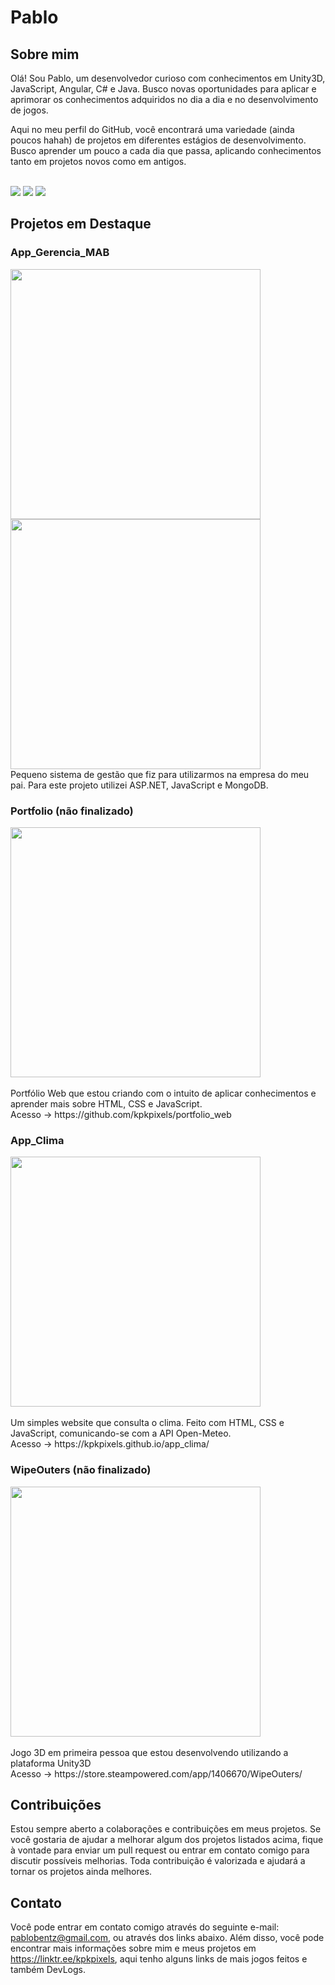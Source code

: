 # Pablo

## Sobre mim

Olá! Sou Pablo, um desenvolvedor curioso com conhecimentos em Unity3D, JavaScript, Angular, C# e Java. Busco novas oportunidades para aplicar e aprimorar os conhecimentos adquiridos no dia a dia e no desenvolvimento de jogos.<br/>

Aqui no meu perfil do GitHub, você encontrará uma variedade (ainda poucos hahah) de projetos em diferentes estágios de desenvolvimento. Busco aprender um pouco a cada dia que passa, aplicando conhecimentos tanto em projetos novos como em antigos.

</br>
<div> 
  <a href="https://youtube.com/@kpkpixelsDEV" target="_blank"><img src="https://img.shields.io/badge/YouTube-FF0000?style=for-the-badge&logo=youtube&logoColor=white" target="_blank"></a>
  <a href = "mailto:pablobentz@gmail.com"><img src="https://img.shields.io/badge/-Gmail-%23333?style=for-the-badge&logo=gmail&logoColor=white" target="_blank"></a>
  <a href="https://www.linkedin.com/in/pablo-augusto-bentz-a5a2991a0/" target="_blank"><img src="https://img.shields.io/badge/-LinkedIn-%230077B5?style=for-the-badge&logo=linkedin&logoColor=white" target="_blank">     </a>   
</div>

## Projetos em Destaque

### App_Gerencia_MAB

<img align="center" height="400" src="https://user-images.githubusercontent.com/26570398/281706017-1630a2a5-9c24-4a82-84ee-2ed20e2954f2.png">
<img align="center" height="400" src="https://user-images.githubusercontent.com/26570398/281706025-165ffef0-1f00-4cb8-9943-5ab2471af294.png">
<br/>
Pequeno sistema de gestão que fiz para utilizarmos na empresa do meu pai. Para este projeto utilizei ASP.NET, JavaScript e MongoDB.<br/>

### Portfolio (não finalizado)

<img align="center" height="400" src="https://github.com/kpkpixels/kpkpixels/assets/26570398/b70d8c2e-640d-432b-8b45-515ee1fdfef4">
<br/><br/>
Portfólio Web que estou criando com o intuito de aplicar conhecimentos e aprender mais sobre HTML, CSS e JavaScript.<br/>
Acesso -> https://github.com/kpkpixels/portfolio_web

### App_Clima

<img align="center" height="400" src="https://github.com/kpkpixels/kpkpixels/assets/26570398/62e08ce4-3ea8-4e9a-a741-257072998fbb">
<br/><br/>
Um simples website que consulta o clima. Feito com HTML, CSS e JavaScript, comunicando-se com a API Open-Meteo.<br/>
Acesso -> https://kpkpixels.github.io/app_clima/

### WipeOuters (não finalizado)

<img align="center" height="400" src="https://github.com/kpkpixels/kpkpixels/assets/26570398/cc74221b-1fe7-4ef6-a7ca-e0ebeafcf450">
<br/><br/>
Jogo 3D em primeira pessoa que estou desenvolvendo utilizando a plataforma Unity3D<br/>
Acesso -> https://store.steampowered.com/app/1406670/WipeOuters/

## Contribuições

Estou sempre aberto a colaborações e contribuições em meus projetos. Se você gostaria de ajudar a melhorar algum dos projetos listados acima, fique à vontade para enviar um pull request ou entrar em contato comigo para discutir possíveis melhorias. Toda contribuição é valorizada e ajudará a tornar os projetos ainda melhores.

## Contato

Você pode entrar em contato comigo através do seguinte e-mail: pablobentz@gmail.com, ou através dos links abaixo. Além disso, você pode encontrar mais informações sobre mim e meus projetos em https://linktr.ee/kpkpixels, aqui tenho alguns links de mais jogos feitos e também DevLogs.

